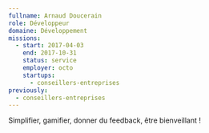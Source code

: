 ```yaml
---
fullname: Arnaud Doucerain
role: Développeur
domaine: Développement
missions:
  - start: 2017-04-03
    end: 2017-10-31
    status: service
    employer: octo
    startups:
      - conseillers-entreprises
previously:
  - conseillers-entreprises
---
```

Simplifier, gamifier, donner du feedback, être bienveillant !